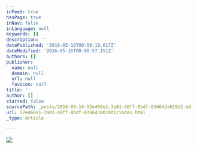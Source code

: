 ```yaml
---
inFeed: true
hasPage: true
inNav: false
inLanguage: null
keywords: []
description: ''
datePublished: '2016-05-16T00:09:19.617Z'
dateModified: '2016-05-16T00:08:57.151Z'
authors: []
publisher:
  name: null
  domain: null
  url: null
  favicon: null
title: ''
author: []
starred: false
sourcePath: _posts/2016-05-16-52e460e1-3a01-40ff-8bdf-036643a019d1.md
url: 52e460e1-3a01-40ff-8bdf-036643a019d1/index.html
_type: Article

---
```

![](https://the-grid-user-content.s3-us-west-2.amazonaws.com/50450cb4-8158-4258-b951-0d2f5f4f3bdd.jpg)